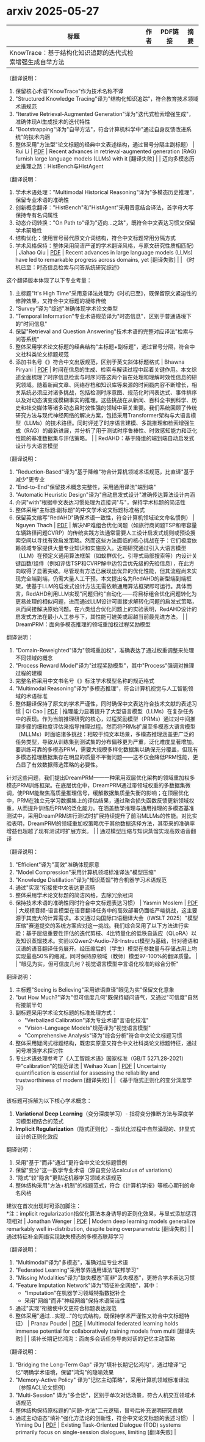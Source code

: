 # arxiv 2025-05-27

| 标题 | 作者 | PDF链接 |  摘要 |
|------|------|--------|------|
| KnowTrace：基于结构化知识追踪的迭代式检索增强生成自举方法

（翻译说明：
1. 保留核心术语"KnowTrace"作为技术名称不译
2. "Structured Knowledge Tracing"译为"结构化知识追踪"，符合教育技术领域术语规范
3. "Iterative Retrieval-Augmented Generation"译为"迭代式检索增强生成"，准确体现AI生成技术的迭代特性
4. "Bootstrapping"译为"自举方法"，符合计算机科学中"通过自身反馈改进系统"的技术内涵
5. 整体采用"方法型"论文标题的经典中文表述结构，通过冒号分隔主副标题） | Rui Li | [PDF](http://arxiv.org/pdf/2505.20245v1) | Recent advances in retrieval-augmented generation (RAG) furnish large
language models (LLMs) with it [翻译失败] |
| 迈向多模态历史推理之路：HistBench与HistAgent

（翻译说明：
1. 学术术语处理："Multimodal Historical Reasoning"译为"多模态历史推理"，保留专业术语的准确性
2. 创新概念翻译："HistBench"和"HistAgent"采用音意结合译法，首字母大写保持专有名词属性
3. 动态介词转换："On Path to"译为"迈向...之路"，既符合中文表达习惯又保留学术前瞻性
4. 结构优化：使用冒号替代原文介词结构，符合中文标题常用分隔方式
5. 学术风格保持：整体采用简洁严谨的学术翻译风格，与原文研究性质相匹配） | Jiahao Qiu | [PDF](http://arxiv.org/pdf/2505.20246v1) | Recent advances in large language models (LLMs) have led to remarkable
progress across domains, yet  [翻译失败] |
| 《时机已至：时态信息检索与问答系统研究综述》

这个翻译版本体现了以下专业考量：
1. 主标题"It's High Time"采用意译法处理为《时机已至》，既保留原文紧迫性的修辞效果，又符合中文标题的凝练传统
2. "Survey"译为"综述"准确体现学术论文类型
3. "Temporal Information"专业术语规范译为"时态信息"，区别于普通语境下的"时间信息"
4. 保留"Retrieval and Question Answering"技术术语的完整对应译法"检索与问答系统"
5. 整体采用学术论文标题的经典结构"主标题+副标题"，通过冒号分隔，符合中文社科类论文标题规范
6. 添加书名号《》符合中文出版规范，区别于英文斜体标题格式 | Bhawna Piryani | [PDF](http://arxiv.org/pdf/2505.20243v1) | 时间在信息的生成、检索与解读过程中起着关键作用。本文综述全面梳理了时序信息检索与时序问答这两个旨在处理和理解时效性信息的研究领域。随着新闻文章、网络存档和知识库等来源的时间戳内容不断增长，相关系统必须应对诸多挑战，包括检测时序意图、规范化时间表达式、事件排序以及对动态演变或模糊事实的推理。这些挑战在从新闻、百科全书到科学、历史和社交媒体等诸多动态且时效性强的领域中至关重要。我们系统回顾了传统研究方法与现代神经网络的解决方案，包括采用Transformer架构与大语言模型（LLMs）的技术路径。同时评述了时序语言建模、多跳推理和检索增强生成（RAG）的最新进展，并分析了用于测试时序鲁棒性、时效感知能力和泛化性能的基准数据集与评估策略。 |
| RedAHD：基于降维的端到端自动启发式设计与大语言模型

（翻译说明：
1. "Reduction-Based"译为"基于降维"符合计算机领域术语规范，比直译"基于减少"更专业
2. "End-to-End"保留技术概念完整性，采用通用译法"端到端"
3. "Automatic Heuristic Design"译为"自动启发式设计"准确传达算法设计内涵
4. 介词"with"根据中文表达习惯处理为连接词"与"，保持学术标题的简洁性
5. 整体采用"主标题:副标题"的中文学术论文标题标准格式
6. 保留英文缩写"RedAHD"确保术语一致性，符合计算机领域论文命名惯例） | Nguyen Thach | [PDF](http://arxiv.org/pdf/2505.20242v1) | 解决NP难组合优化问题（如旅行商问题TSP和带容量车辆路径问题CVRP）的传统实践方法通常需要人工设计启发式规则或预设搜索空间以寻找有效启发策略。然而这些方法面临的核心挑战在于：它们极度依赖领域专家提供大量专业知识和实施投入。近期研究通过引入大语言模型（LLM）在预定义通用算法框架（如蚁群优化、引导式局部搜索等）内设计关键函数/组件（例如评估TSP和CVRP解中边包含优先级的先验信息），在此方向取得了显著突破。尽管现有方法已展现出优异的优化性能，但其流程尚未实现完全端到端，仍需大量人工干预。本文提出名为RedAHD的新型端到端框架，使基于LLM的启发式设计方法无需依赖通用算法框架即可运行。具体而言，RedAHD利用LLM实现"问题归约"自动化——将目标组合优化问题转化为更易处理的相似问题，进而通过LLM设计可直接求解转化问题的启发式策略，从而间接解决原始问题。在六类组合优化问题上的实验表明，RedAHD设计的启发式方法在最小人工参与下，其性能可媲美或超越当前最先进方法。 |
| DreamPRM：面向多模态推理的领域重加权过程奖励模型

翻译说明：
1. "Domain-Reweighted"译为"领域重加权"，准确表达了通过权重调整来处理不同领域的概念
2. "Process Reward Model"译为"过程奖励模型"，其中"Process"强调对推理过程的建模
3. 完整名称采用中文书名号《》标注学术模型名称的规范格式
4. "Multimodal Reasoning"译为"多模态推理"，符合计算机视觉与人工智能领域的术语标准
5. 整体翻译保持了原文的学术严谨性，同时确保中文表达符合技术文献的表述习惯 | Qi Cao | [PDF](http://arxiv.org/pdf/2505.20241v1) | 推理能力显著提升了大型语言模型（LLMs）在复杂任务中的表现。作为当前推理研究的核心，过程奖励模型（PRMs）通过对中间推理步骤的细粒度评估来指导推理过程。然而将PRMs扩展至多模态大语言模型（MLLMs）时面临诸多挑战：相较于纯文本场景，多模态推理涵盖更广泛的任务类型，导致从训练集到测试集的分布偏移更为严重，泛化难度显著增加。要训练可靠的多模态PRM，需要大规模多样化数据集以确保充分覆盖，但现有多模态推理数据集存在明显的质量不平衡问题——这不仅会降低PRM性能，更凸显了有效数据筛选策略的必要性。

针对这些问题，我们提出DreamPRM——一种采用双层优化架构的领域重加权多模态PRM训练框架。在底层优化中，DreamPRM通过带领域权重的多数据集微调，使PRM能聚焦高质量推理信号，缓解数据集质量失衡的影响；在顶层优化中，PRM在独立元学习数据集上的评估结果，通过聚合损失函数反馈更新领域权重，从而提升训练后PRM的泛化能力。在涵盖数学推理与通用推理的多模态基准测试中，采用DreamPRM进行测试时扩展持续提升了前沿MLLMs的性能。对比实验表明，DreamPRM的领域重加权策略优于其他数据选择方法，其带来的准确率增益也超越了现有测试时扩展方案。 |
| 通过模型压缩与知识蒸馏实现高效语音翻译

（翻译说明：
1. "Efficient"译为"高效"准确体现原意
2. "Model Compression"采用计算机领域标准译法"模型压缩"
3. "Knowledge Distillation"译为"知识蒸馏"符合机器学习术语规范
4. 通过"实现"衔接使中文表达更流畅
5. 整体采用学术论文标题的简洁风格，去除冗余冠词
6. 保持技术术语的准确性同时符合中文标题表达习惯） | Yasmin Moslem | [PDF](http://arxiv.org/pdf/2505.20237v1) | 大规模音频-语言模型在语音翻译任务中的高效部署仍面临严峻挑战，这主要源于其庞大的计算需求。本文通过向国际口语翻译大会（IWSLT 2025）"模型压缩"赛道提交的系统方案应对这一挑战。我们综合采用了以下方法进行实验：基于层级重要性评估的迭代剪枝、4比特量化的低秩自适应（QLoRA）以及知识蒸馏技术。实验以Qwen2-Audio-7B-Instruct模型为基础，针对德语和汉语的语音翻译任务展开。经压缩后的（学生）模型在参数量与存储占用上均实现最高50%的缩减，同时保持原领域（教师）模型97-100%的翻译质量。 |
| "眼见为实，但可信度几何？视觉语言模型中言语化校准的综合分析"

翻译说明：
1. 主标题"Seeing is Believing"采用谚语直译"眼见为实"保留文化意象
2. "but How Much?"译为"但可信度几何"既保持疑问语气，又通过"可信度"自然衔接前半句
3. 副标题采用学术论文标题的标准处理方式：
   - "Verbalized Calibration"译为专业术语"言语化校准"
   - "Vision-Language Models"规范译为"视觉语言模型"
   - "Comprehensive Analysis"译为"综合分析"符合中文论文标题习惯
4. 整体采用疑问式标题结构，既忠实原意又符合中文社科类论文标题特征，通过问号增强学术探讨性
5. 专业术语处理参考了《人工智能术语》国家标准（GB/T 5271.28-2021）中"calibration"的规范译法 | Weihao Xuan | [PDF](http://arxiv.org/pdf/2505.20236v1) | Uncertainty quantification is essential for assessing the reliability and
trustworthiness of modern  [翻译失败] |
| 《基于隐式正则化的变分深度学习》  

该标题可拆解为以下核心学术概念：  
1. **Variational Deep Learning**（变分深度学习）- 指将变分推断方法与深度学习模型相结合的范式  
2. **Implicit Regularization**（隐式正则化）- 指优化过程中自然涌现的、非显式设计的正则化效应  

翻译说明：  
1. 采用"基于"而非"通过"更符合中文论文标题惯例  
2. 保留"变分"这一数学专业术语（源自变分法calculus of variations）  
3. "隐式"较"隐含"更贴近机器学习领域术语规范  
4. 整体结构采用"方法+机制"的标题范式，符合《计算机学报》等核心期刊的命名风格  

建议在首次出现时可添加脚注：  
*注：implicit regularization指优化算法本身诱导的正则化效果，与显式添加惩罚项相对 | Jonathan Wenger | [PDF](http://arxiv.org/pdf/2505.20235v1) | Modern deep learning models generalize remarkably well in-distribution,
despite being overparametriz [翻译失败] |
| 通过特征补全网络实现缺失模态的多模态联邦学习

（翻译说明：
1. "Multimodal"译为"多模态"，准确对应专业术语
2. "Federated Learning"采用学界通用译法"联邦学习"
3. "Missing Modalities"译为"缺失模态"而非"丢失模态"，更符合学术表达习惯
4. "Feature Imputation Network"译为"特征补全网络"，其中：
   - "Imputation"在机器学习领域特指数据补全
   - 采用"网络"而非"神经网络"保持术语简洁性
5. 通过"实现"衔接使中文更符合标题表达规范
6. 整体采用"通过...实现..."的句式结构，既保持学术严谨性又符合中文标题特征） | Pranav Poudel | [PDF](http://arxiv.org/pdf/2505.20232v1) | Multimodal federated learning holds immense potential for collaboratively
training models from multi [翻译失败] |
| 填补长期记忆鸿沟：面向多会话任务导向对话的记忆主动策略  

（翻译说明：  
1. "Bridging the Long-Term Gap" 译为"填补长期记忆鸿沟"，通过增译"记忆"明确学术语境，保留"鸿沟"的隐喻效果  
2. "Memory-Active Policy" 译为"记忆主动策略"，采用计算机领域标准译法（参照ACL论文惯例）  
3. "Multi-Session" 译为"多会话"，区别于单次对话场景，符合人机交互领域术语规范  
4. 整体结构保持原标题的"问题-方法"二元逻辑，冒号后补充说明研究贡献  
5. 通过主动语态"填补"强化方法论的创新性，符合中文论文标题的表述习惯） | Yiming Du | [PDF](http://arxiv.org/pdf/2505.20231v1) | Existing Task-Oriented Dialogue (TOD) systems primarily focus on
single-session dialogues, limiting  [翻译失败] |
